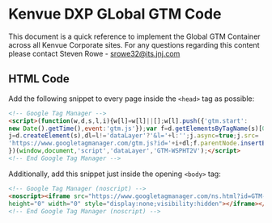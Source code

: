 # Kenvue DXP GLobal GTM Code
This document is a quick reference to implement the Global GTM Container across all Kenvue Corporate sites. For any questions regarding this content please contact Steven Rowe - srowe32@its.jnj.com

## HTML Code
Add the following snippet to every page inside the `<head>` tag as possible:

```html
<!-- Google Tag Manager -->
<script>(function(w,d,s,l,i){w[l]=w[l]||[];w[l].push({'gtm.start':
new Date().getTime(),event:'gtm.js'});var f=d.getElementsByTagName(s)[0],
j=d.createElement(s),dl=l!='dataLayer'?'&l='+l:'';j.async=true;j.src=
'https://www.googletagmanager.com/gtm.js?id='+i+dl;f.parentNode.insertBefore(j,f);
})(window,document,'script','dataLayer','GTM-WSPHT2V');</script>
<!-- End Google Tag Manager -->
```

Additionally, add this snippet just inside the opening `<body>` tag:

```html
<!-- Google Tag Manager (noscript) -->
<noscript><iframe src="https://www.googletagmanager.com/ns.html?id=GTM-WSPHT2V"
height="0" width="0" style="display:none;visibility:hidden"></iframe></noscript>
<!-- End Google Tag Manager (noscript) -->
```
